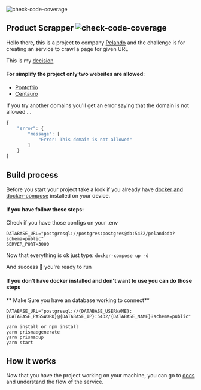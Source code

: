 ![check-code-coverage](https://img.shields.io/badge/code--coverage-80%-brightgreen)


## Product Scrapper ![check-code-coverage](https://img.shields.io/badge/code--coverage-98.76%25-brightgreen)

Hello there, this is a project to company [Pelando](https://beta.pelando.com.br/destaques) and the challenge is for creating an service to crawl a page for given URL

This is my [decision](https://github.com/joaovillas/product-scrapper/blob/main/docs/decision.md)
#### For simplify the project only two websites are allowed:
* [Pontofrio](https://www.pontofrio.com.br/)
* [Centauro](https://www.centauro.com.br/)

If you try another domains you'll get an error saying that the domain is not allowed ... 

```javascript
{
	"error": {
		"message": [
			"Error: This domain is not allowed"
		]
	}
}
```

## Build process
Before you start your project take a look if you already have [docker and docker-compose](https://www.docker.com/) installed on your device.

#### If you have follow these steps:
Check if you have those configs on your .env
```
DATABASE_URL="postgresql://postgres:postgres@db:5432/pelandodb?schema=public"
SERVER_PORT=3000
```
Now that everything is ok just type:
`docker-compose up -d`

And success  🚀 you're ready to run

#### If you don't have docker installed and don't want to use you can do those steps
** Make Sure you have an database working to connect** 

```
DATABASE_URL="postgresql://{DATABASE_USERNAME}:{DATABASE_PASSWORD}@{DATABASE_IP}:5432/{DATABASE_NAME}?schema=public"
```

```
yarn install or npm install
yarn prisma:generate
yarn prisma:up
yarn start
```

## How it works 
Now that you have the project working on your machine, you can go to [docs](http://localhost:3000/docs) and understand the flow of the service.


